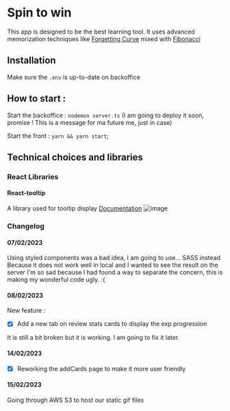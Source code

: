 # Spin to win

This app is designed to be the best learning tool. 
It uses advanced memorization techniques like 
[Forgetting Curve](![image](https://user-images.githubusercontent.com/16031936/118256777-2996f400-b4ae-11eb-9f3f-8bd73a0ecba9.png)
)
mixed with 
[Fibonacci](![image](https://user-images.githubusercontent.com/16031936/118256818-31569880-b4ae-11eb-944c-b8813f84b1c1.png)
)

## Installation 

Make sure the `.env` is up-to-date on backoffice

## How to start : 

Start the backoffice : `nodemon server.ts` (I am going to deploy it soon, promise !
This is a message for ma future me, just in case)

Start the front : `yarn && yarn start`;


## Technical choices and libraries

### React Libraries

#### React-tooltip

A library used for tooltip display
[Documentation](https://www.npmjs.com/package/react-tooltip)
![image](https://user-images.githubusercontent.com/16031936/124700564-3bfd3f00-deed-11eb-9954-2445733efc84.png)


### Changelog 

#### 07/02/2023

Using styled components was a bad idea, I am going to use... SASS instead
Because it does not work well in local and I wanted to see the result on the server
I'm so sad because I had found a way to separate the concern, this is making my wonderful code ugly. :(


#### 08/02/2023
New feature : 
- [x] Add a new tab on review stats cards to display the exp progression

It is still a bit broken but it is working. I am going to fix it later.

#### 14/02/2023

- [x] Reworking the addCards page to make it more user friendly

#### 15/02/2023

Going through AWS S3 to host our static gif files
